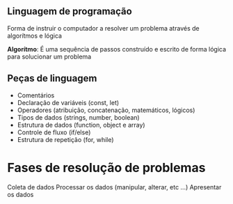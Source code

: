 ## Linguagem de programação

Forma de instruir o computador a resolver um problema através de algorítmos e lógica

**Algorítmo**: É uma sequência de passos construído e escrito de forma lógica para solucionar um problema

## Peças de linguagem
- Comentários 
- Declaração de variáveis (const, let)
- Operadores (atribuição, concatenação, matemáticos, lógicos)
- Tipos de dados (strings, number, boolean)
- Estrutura de dados (function, object e array)
- Controle de fluxo (if/else)
- Estrutura de repetição (for, while)

# Fases de resolução de problemas

Coleta de dados
Processar os dados (manipular, alterar, etc ...)
Apresentar os dados